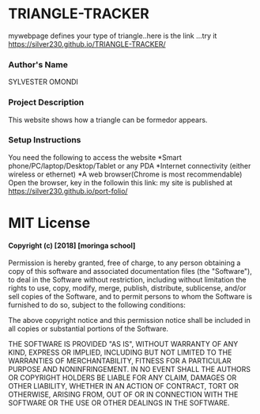 # TRIANGLE-TRACKER
mywebpage defines your type of triangle..here is the link ...try it https://silver230.github.io/TRIANGLE-TRACKER/

### Author's Name

SYLVESTER OMONDI

### Project Description
This website shows how a triangle can be formedor appears.
### Setup Instructions
You need the following to access the website *Smart phone/PC/laptop/Desktop/Tablet or any PDA *Internet connectivity (either wireless or ethernet) *A web browser(Chrome is most recommendable) Open the browser, key in the followin this link: my site is published at https://silver230.github.io/port-folio/

# MIT License

#### Copyright (c) [2018] [moringa school]

Permission is hereby granted, free of charge, to any person obtaining a copy of this software and associated documentation files (the "Software"), to deal in the Software without restriction, including without limitation the rights to use, copy, modify, merge, publish, distribute, sublicense, and/or sell copies of the Software, and to permit persons to whom the Software is furnished to do so, subject to the following conditions:

The above copyright notice and this permission notice shall be included in all copies or substantial portions of the Software.

THE SOFTWARE IS PROVIDED "AS IS", WITHOUT WARRANTY OF ANY KIND, EXPRESS OR IMPLIED, INCLUDING BUT NOT LIMITED TO THE WARRANTIES OF MERCHANTABILITY, FITNESS FOR A PARTICULAR PURPOSE AND NONINFRINGEMENT. IN NO EVENT SHALL THE AUTHORS OR COPYRIGHT HOLDERS BE LIABLE FOR ANY CLAIM, DAMAGES OR OTHER LIABILITY, WHETHER IN AN ACTION OF CONTRACT, TORT OR OTHERWISE, ARISING FROM, OUT OF OR IN CONNECTION WITH THE SOFTWARE OR THE USE OR OTHER DEALINGS IN THE SOFTWARE.
